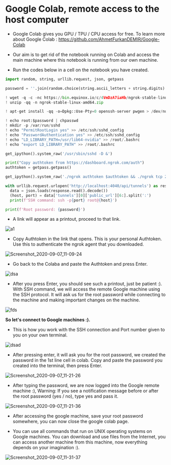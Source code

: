 # Google Colab, remote access to the host computer

* Google Colab gives you GPU / TPU / CPU access for free. To learn more about Google Colab : https://github.com/AhmetFurkanDEMIR/Google-Colab

* Our aim is to get rid of the notebook running on Colab and access the main machine where this notebook is running from our own machine.

* Run the codes below in a cell on the notebook you have created.

```python
import random, string, urllib.request, json, getpass

password = ''.join(random.choice(string.ascii_letters + string.digits) for i in range(20))

! wget -q -c -nc https://bin.equinox.io/c/4VmDzA7iaHb/ngrok-stable-linux-amd64.zip
! unzip -qq -n ngrok-stable-linux-amd64.zip

! apt-get install -qq -o=Dpkg::Use-Pty=0 openssh-server pwgen > /dev/null

! echo root:$password | chpasswd
! mkdir -p /var/run/sshd
! echo "PermitRootLogin yes" >> /etc/ssh/sshd_config
! echo "PasswordAuthentication yes" >> /etc/ssh/sshd_config
! echo "LD_LIBRARY_PATH=/usr/lib64-nvidia" >> /root/.bashrc
! echo "export LD_LIBRARY_PATH" >> /root/.bashrc

get_ipython().system_raw('/usr/sbin/sshd -D &')

print("Copy authtoken from https://dashboard.ngrok.com/auth")
authtoken = getpass.getpass()

get_ipython().system_raw('./ngrok authtoken $authtoken && ./ngrok tcp 22 &')

with urllib.request.urlopen('http://localhost:4040/api/tunnels') as response:
  data = json.loads(response.read().decode())
  (host, port) = data['tunnels'][0]['public_url'][6:].split(':')
  print(f'SSH command: ssh -p{port} root@{host}')

print(f'Root password: {password}')
```

* A link will appear as a printout, proceed to that link.

![a1](https://user-images.githubusercontent.com/54184905/92363625-7134d700-f0fa-11ea-9f92-488549ebb3db.png)

* Copy Authtoken in the link that opens. This is your personal Authtoken. Use this to authenticate the ngrok agent that you downloaded.

![Screenshot_2020-09-07_11-09-24](https://user-images.githubusercontent.com/54184905/92363751-ab05dd80-f0fa-11ea-9ee6-001a195dc6ac.png)

* Go back to the Colaba and paste the Authtoken and press Enter.

![dsa](https://user-images.githubusercontent.com/54184905/92363952-ffa95880-f0fa-11ea-9792-58a9752025cf.png)

* After you press Enter, you should see such a printout, just be patient :). With SSH command, we will access the remote Google machine using the SSH protocol. It will ask us for the root password while connecting to the machine and making important changes on the machine.

![fds](https://user-images.githubusercontent.com/54184905/92364206-6464b300-f0fb-11ea-807d-1012705fd877.png)

**So let's connect to Google machines :).**

* This is how you work with the SSH connection and Port number given to you on your own terminal.

![dsad](https://user-images.githubusercontent.com/54184905/92364694-17351100-f0fc-11ea-80d1-86a0064260c4.png)

* After pressing enter, it will ask you for the root password, we created the password in the 1st line cell in colab. Copy and paste the password you created into the terminal, then press Enter.

![Screenshot_2020-09-07_11-21-26](https://user-images.githubusercontent.com/54184905/92364970-60856080-f0fc-11ea-9431-e3594a7bf138.png)

* After typing the password, we are now logged into the Google remote machine :), Warning: If you see a notification message before or after the root password (yes / no), type yes and pass it.

![Screenshot_2020-09-07_11-21-36](https://user-images.githubusercontent.com/54184905/92365629-bf4ada00-f0fc-11ea-979f-8280fcab8d29.png)

* After accessing the google machine, save your root password somewhere, you can now close the google colab page.

* You can use all commands that run on UNIX operating systems on Google machines. You can download and use files from the Internet, you can access another machine from this machine, now everything depends on your imagination :).

![Screenshot_2020-09-07_11-31-37](https://user-images.githubusercontent.com/54184905/92366452-d8a05600-f0fd-11ea-8483-91c7eda4be7f.png)
